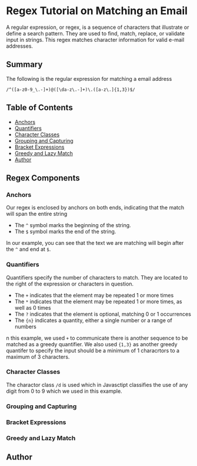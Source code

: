 # Regex Tutorial on Matching an Email

A regular expression, or regex, is a sequence of characters that illustrate or define a search pattern. They are used to find, match, replace, or validate input in strings. This regex matches character information for valid e-mail addresses.

## Summary

The following is the regular expression for matching a email address

```
/^([a-z0-9_\.-]+)@([\da-z\.-]+)\.([a-z\.]{1,3})$/
```

## Table of Contents

- [Anchors](#anchors)
- [Quantifiers](#quantifiers)
- [Character Classes](#character-classes)
- [Grouping and Capturing](#grouping-and-capturing)
- [Bracket Expressions](#bracket-expressions)
- [Greedy and Lazy Match](#greedy-and-lazy-match)
- [Author](#Author)

## Regex Components


### Anchors

Our regex is enclosed by anchors on both ends, indicating that the match will span the entire string

- The `^` symbol marks the beginning of the string.
- The `$` symbol marks the end of the string.

In our example, you can see that the text we are matching will begin after the `^` and end at `$`.

### Quantifiers

Quantifiers specify the number of characters to match. They are located to the right of the expression or characters in question.

- The `+` indicates that the element may be repeated 1 or more times
- The `*` indicates that the element may be repeated 1 or more times, as well as 0 times
- The `?` indicates that the element is optional, matching 0 or 1 occurrences
- The `{n}` indicates a quantity, either a single number or a range of numbers

n this example, we used `+` to communicate there is another sequence to be matched as a greedy quantifier. We also used `{1,3}` as another greedy quantifer to specify the input should be a minimum of 1 characrtors to a maximum of 3 characters.

### Character Classes

The charactor class `/d` is used which in Javasctipt classifies the use of any digit from 0 to 9 which we used in this example.

### Grouping and Capturing



### Bracket Expressions



### Greedy and Lazy Match


## Author
